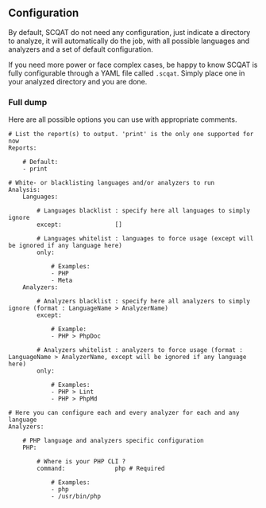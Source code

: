 ## Configuration

By default, SCQAT do not need any configuration, just indicate a directory to analyze, it will automatically do the job, with all possible languages and analyzers and a set of default configuration.

If you need more power or face complex cases, be happy to know SCQAT is fully configurable through a YAML file called `.scqat`. Simply place one in your analyzed directory and you are done.

### Full dump

Here are all possible options you can use with appropriate comments.

```
# List the report(s) to output. 'print' is the only one supported for now
Reports:

    # Default:
    - print

# White- or blacklisting languages and/or analyzers to run
Analysis:
    Languages:

        # Languages blacklist : specify here all languages to simply ignore
        except:               []

        # Languages whitelist : languages to force usage (except will be ignored if any language here)
        only:

            # Examples:
            - PHP
            - Meta
    Analyzers:

        # Analyzers blacklist : specify here all analyzers to simply ignore (format : LanguageName > AnalyzerName)
        except:

            # Example:
            - PHP > PhpDoc

        # Analyzers whitelist : analyzers to force usage (format : LanguageName > AnalyzerName, except will be ignored if any language here)
        only:

            # Examples:
            - PHP > Lint
            - PHP > PhpMd

# Here you can configure each and every analyzer for each and any language
Analyzers:

    # PHP language and analyzers specific configuration
    PHP:

        # Where is your PHP CLI ?
        command:              php # Required

            # Examples:
            - php
            - /usr/bin/php
```